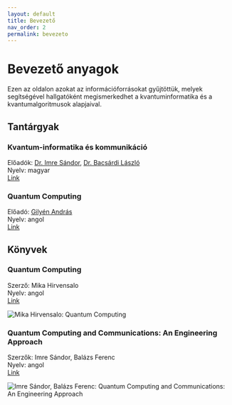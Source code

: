 ```yaml
---
layout: default
title: Bevezető
nav_order: 2
permalink: bevezeto
---
```


# Bevezető anyagok

Ezen az oldalon azokat az információforrásokat gyűjtöttük, melyek segítségével hallgatóként megismerkedhet a kvantuminformatika és a kvantumalgoritmusok alapjaival.

## Tantárgyak

### Kvantum-informatika és kommunikáció
  
Előadók: [Dr. Imre Sándor](http://www.mcl.hu/~imre/), [Dr. Bacsárdi László](http://www.hit.bme.hu/~bacsardi/)\
Nyelv: magyar\
[Link](https://portal.vik.bme.hu/kepzes/targyak/VIHIMA14/)

### Quantum Computing

Előadó: [Gilyén András](http://gilyen.hu/index.html)\
Nyelv: angol\
[Link](http://gilyen.hu/teaching/QC_2021.html)

## Könyvek

### Quantum Computing

Szerző: Mika Hirvensalo\
Nyelv: angol\
[Link](https://link.springer.com/book/10.1007/978-3-662-09636-9)

![Mika Hirvensalo: Quantum Computing](https://media.springernature.com/w306/springer-static/cover-hires/book/978-3-662-09636-9)

### Quantum Computing and Communications: An Engineering Approach

Szerzők: Imre Sándor, Balázs Ferenc\
Nyelv: angol\
[Link](https://www.wiley.com/en-us/Quantum+Computing+and+Communications%3A+An+Engineering+Approach-p-9780470869024)

![Imre Sándor, Balázs Ferenc: Quantum Computing and Communications: An Engineering Approach](https://media.wiley.com/product_data/coverImage300/2X/04708690/047086902X.jpg)
